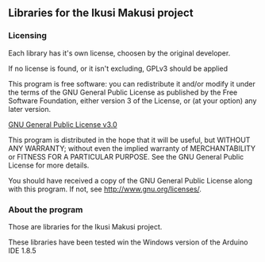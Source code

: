 ## Libraries for the Ikusi Makusi project

### **Licensing**

Each library has it's own license, choosen by the original developer.

If no license is found, or it isn't excluding, GPLv3 should be applied

This program is free software: you can redistribute it and/or modify
it under the terms of the GNU General Public License as published by
the Free Software Foundation, either version 3 of the License, or
(at your option) any later version.

[GNU General Public License v3.0](https://github.com/ingran/ikusi-makusi/blob/master/LICENSE)

This program is distributed in the hope that it will be useful,
but WITHOUT ANY WARRANTY; without even the implied warranty of
MERCHANTABILITY or FITNESS FOR A PARTICULAR PURPOSE.  See the
GNU General Public License for more details.

You should have received a copy of the GNU General Public License
along with this program.  If not, see <http://www.gnu.org/licenses/>.

### **About the program**

Those are libraries for the Ikusi Makusi project.

These libraries have been tested win the Windows version of the Arduino IDE 1.8.5 
